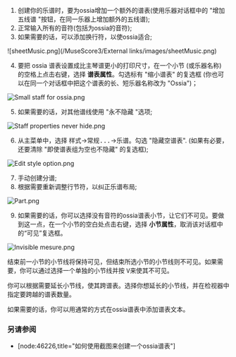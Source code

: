 1. 创建你的乐谱时，要为ossia增加一个额外的谱表(使用乐器对话框中的 "增加五线谱 "按钮，在同一乐器上增加额外的五线谱);
2. 正常输入所有的音符(包括为ossia的音符);
3. 如果需要的话，可以添加换行符，以使ossia适合;

![sheetMusic.png](/MuseScore3/External links/images/sheetMusic.png)

4. 要把 ossia 谱表设置成比主琴谱更小的打印尺寸，在一个小节 (或乐器名称) 的空格上点击右键，选择 __谱表属性__。勾选标有 "缩小谱表" 的复选框 (你也可以在同一个对话框中把这个谱表的长、短乐器名称改为 "Ossia")；

![Small staff for ossia.png](/MuseScore3/External%20links/images/Small%20staff%20for%20ossia.png)

5. 如果需要的话，对其他谱线使用 "永不隐藏 "选项;

![Staff properties never hide.png](/MuseScore3/External%20links/images/Staff%20properties%20never%20hide.png)

6. 从主菜单中，选择 <samp class="menu">样式</samp>&rarr;<samp class="menuitem">常规...</samp>&rarr;<samp class="menuitem">乐谱</samp>。勾选  "隐藏空谱表". (如果有必要，还要清除 "即使谱表组为空也不隐藏" 的复选框);

![Edit style option.png](/MuseScore3/External%20links/images/Edit%20style%20option.png)

7. 手动创建分谱;
8. 根据需要重新调整行节符，以纠正乐谱布局;

![Part.png](/MuseScore3/External%20links/images/Part.png)

9. 如果需要的话，你可以选择没有音符的ossia谱表小节，让它们不可见。要做到这一点，在一个小节的空白处点击右键，选择  __小节属性__，取消该对话框中的“可见”复选框。

![Invisible mesure.png](/MuseScore3/External%20links/images/Invisible%20mesure.png)

 结束前一小节的小节线将保持可见，但结束所选小节的小节线则不可见。如果需要，你可以通过选择一个单独的小节线并按 <kbd><kbd>V</kbd></kbd>来使其不可见。

你可以根据需要延长小节线，使其跨谱表。选择你想延长的小节线，并在检视器中指定要跨越的谱表数量。

如果需要的话，你可以用通常的方式在ossia谱表中添加谱表文本。

### 另请参阅

* [node:46226,title="如何使用截图来创建一个ossia谱表"]
